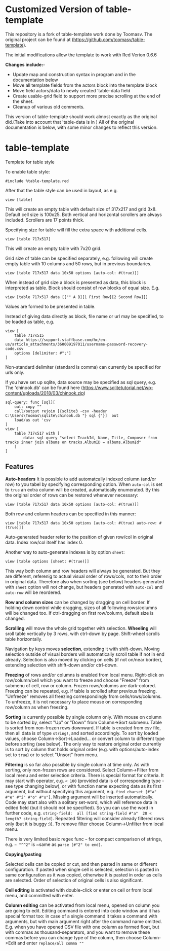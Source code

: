 # Customized Version of table-template 
This repository is a fork of table-template work done by Toomasv. The original project can be found at (https://github.com/toomasv/table-template). 

The initial modifications allow the template to work with Red Verion 0.6.6 


**Changes include:**- 
- Update map and construction syntax in program and in the documentation below
- Move all template fields from the actors block into the template block
- Move field actors/data to newly created 'table-data field
- Create usable-grid field to support more precise scrolling at the end of the sheet. 
- Cleanup of various old comments. 

This version of table-template should work almost exactly as the original did.(Take into account that 'table-data is in ) All of the original documentation is below, with some minor changes to reflect this version.


# table-template
Template for table style

To enable table style:
```
#include %table-template.red
```
After that the table style can be used in layout, as e.g.
```
view [table]
```
This will create an empty table with default size of 317x217 and grid 3x8. Default cell size is 100x25. Both vertical and horizontal scrollers are always included. Scrollers are 17 points thick.

Specifying size for table will fill the extra space with additional cells.
```
view [table 717x517]
```
This will create an empty table with 7x20 grid.

Grid size of table can be specified separately, e.g. following will create empty table with 10 columns and 50 rows, but in previous boundaries.
```
view [table 717x517 data 10x50 options [auto-col: #(true)]]
```
When instead of grid size a block is presented as data, this block is interpreted as table. Block should consist of row blocks of equal size. E.g.
```
view [table 717x517 data [["" A B][1 First Row][2 Second Row]]]
```
Values are formed to be presented in table.

Instead of giving data directly as block, file name or url may be specified, to be loaded as table, e.g.
```
view [
    table 717x515 
    data https://support.staffbase.com/hc/en-us/article_attachments/360009197011/username-password-recovery-code.csv 
    options [delimiter: #";"]
]
```
Non-standard delimiter (standard is comma) can currently be specified for urls only.

If you have set up sqlite, data source may be specified as sql query, e.g.
The 'chinook.db' can be found here (https://www.sqlitetutorial.net/wp-content/uploads/2018/03/chinook.zip)
```
sql-query: func [sql][
    out: copy ""
    call/output rejoin [{sqlite3 -csv -header C:\Users\Toomas\sqlite\chinook.db "} sql {"}]  out
    load/as out 'csv
]
view [
    table 717x517 with [
        data: sql-query "select TrackId, Name, Title, Composer from tracks inner join albums on tracks.AlbumID = albums.AlbumId"
    ]
]
```

## Features

**Auto-headers**
It is possible to add automatcally indexed column (and/or row) to you tabel by specifying corresponding option. When `auto-col` is set to `true` an extra column will be created, automatically enumerated. By this the original order of rows can be restored whenever necessary:
```
view [table 717x517 data 10x50 options [auto-col: #(true)]]
```
Both row and column headers can be specified in this manner:
```
view [table 717x517 data 10x50 options [auto-col: #(true) auto-row: #(true)]]
```
Auto-generated header refer to the position of given row/col in original data. Index row/col itself has index 0.

Another way to auto-generate indexes is by option `sheet`:
```
view [table options [sheet: #(true)]]
```
This way both column and row headers will always be generated. But they are different, referenig to actual visual order of rows/cols, not to their order in original data. Therefore also when sorting (see below) headers generated with `sheet` option will not change, but headers generated with `auto-col` and `auto-row` will be reordered.

**Row and column sizes** can be changed by dragging on cell border. If holding down control while dragging, sizes of all following rows/columns will be changed too. If ctrl-dragging on first row/column, default size is changed.

**Scrolling** will move the whole grid together with selection. **Wheeling** will sroll table vertically by 3 rows, with ctrl-down by page. Shift-wheel scrolls table horizontally.

Navigation by keys moves **selection**, extending it with shift-down. Moving selection outside of visual borders will automatically scroll table if not in end already. Selection is also moved by clicking on cells (if not on/near border), extending selection with shift-down and/or ctrl-down.

**Freezing** of rows and/or columns is enabled from local menu. Right-click on row/column/cell which you want to freeze and choose "Freeze" from submenu of cell, row or column. Frozen rows/columns are dark-colored. Freezing can be repeated, e.g. if table is scrolled after previous freezing. "Unfreeze" removes all freezing correspondingly from cells/rows/columns. To unfreeze, it is not necessary to place mouse on corresponding row/column as when freezing.

**Sorting** is currently possible by single column only. With mouse on column to be sorted by, select "Up" or "Down" from Column->Sort submenu. Table is sorted from non-frozen rows downward. If table is created from csv file, then all data is of type `string!`, and sorted accordingly. To sort by loaded values, choose Column->Sort->Loaded... or convert column to different type before sorting (see below). The only way to restore original order currently is to sort by column that holds original order (e.g. with options/auto-index set to `true`) or to select "Unsort" from menu.

**Filtering** is so far also possible by single column at time only. As with sorting, only non-frozen rows are considered. Select Column->Filter from local menu and enter selection criteria. There is special format for criteria. It may start with operator, e.g. `< 100` (provided data is of corresponding type - see type changing below), or with function name expecting data as its first argument, but without specifying this argument, e.g. `find charset [#"a" #"e" #"i" #"o" #"u"]`. Missing argument will be inserted automatically. Code may start also with a solitary set-word, which will reference data in edited field (but it should not be specified). So you can use the word in further code, e.g. `string-field:  all [find string-field #"a"  20 < length? string-field]`. Repeated filtering will consider already filtered rows only (but it is buggy :)). To remove filter choose Column->Unfilter from local menu. 

There is very limited basic regex func `~` for compact comparison of strings, e.g. `~ "^^2"` is ~same as `parse [#"2" to end]`.

**Copying/pasting**

Selected cells can be copied or cut, and then pasted in same or different configuration. If pasted when single cell is selected, selection is pasted in same configuration as it was copied, otherwise it is pasted in order as cells are selected. Order of selection of original cells is also significant.

**Cell editing** is activated with double-click or enter on cell or from local menu, and committed with enter.

**Column editing** can be activated from local menu, opened on column you are going to edit. Editing command is entered into code window and it has special format too: in case of a single command it takes a command with arguments, but with main argument right after the command name omitted. E.g. when you have opened CSV file with one column as formed float, but with commas as thousand-separators, and you want to remove these commas before you can change type of the column, then choose Column->Edit and enter `replace/all comma ""`

